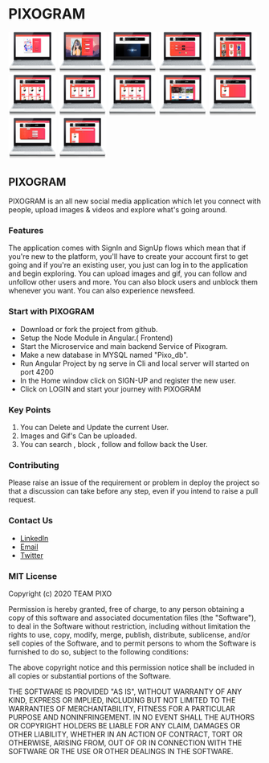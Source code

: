 # PIXOGRAM
<img src ="Snapshots/main.png" width= "19%" height ="50%"> <img src ="Snapshots/login.png" width= "19%" height ="50%"> <img src ="Snapshots/homepage.png" width= "19%" height ="50%"> <img src ="Snapshots/upload.png" width= "19%" height ="50%">
<img src ="Snapshots/mymedia.png" width= "19%" height ="50%"><br>
<img src ="Snapshots/alluser.png" width= "19%" height ="50%"> <img src ="Snapshots/followers.png" width= "19%" height ="50%"> <img src ="Snapshots/following.png" width= "19%" height ="50%"> <img src ="Snapshots/myaccount.png" width= "19%" height ="50%">
<img src ="Snapshots/blocked.png" width= "19%" height ="50%"><br>
<img src ="Snapshots/update.png" width= "19%" height ="50%"> <img src ="Snapshots/search.png" width= "19%" height ="50%"> 




## PIXOGRAM
PIXOGRAM is an all new social media application which let you connect with people, upload images & videos and explore what's going around.

### Features 
The application comes with SignIn and SignUp flows which mean that if you're new to the platform, you'll have to create your account first to get going and if you're an existing user, you just can log in to the application and begin exploring. You can upload images and gif, you can follow and unfollow other users and more. You can also block users and unblock them whenever you want. You can also experience newsfeed.


### Start with PIXOGRAM
- Download or fork the project from github.
- Setup the Node Module in Angular.( Frontend) 
- Start the Microservice and main backend Service of Pixogram.
- Make a new database in MYSQL named "Pixo_db".
- Run Angular Project by ng serve in Cli and local server will started on port 4200
- In the Home window click on SIGN-UP and register the new user.
- Click on LOGIN and start your journey with PIXOGRAM

### Key Points
1. You can Delete and Update the current User.
2. Images and Gif's Can be uploaded.
3. You can search , block , follow and follow back the User.



### Contributing
Please raise an issue of the requirement or problem in deploy the project so that a discussion can take before any step, even if you intend to raise a pull request.


### Contact Us
* [LinkedIn](https://in.linkedin.com/in/sharmaayush981) 
* [Email](test1email320@gmail.com)
* [Twitter](https://twitter.com/i_ayush_sharma)

### MIT License

Copyright (c) 2020 TEAM PIXO

Permission is hereby granted, free of charge, to any person obtaining a copy
of this software and associated documentation files (the "Software"), to deal
in the Software without restriction, including without limitation the rights
to use, copy, modify, merge, publish, distribute, sublicense, and/or sell
copies of the Software, and to permit persons to whom the Software is
furnished to do so, subject to the following conditions:

The above copyright notice and this permission notice shall be included in all
copies or substantial portions of the Software.

THE SOFTWARE IS PROVIDED "AS IS", WITHOUT WARRANTY OF ANY KIND, EXPRESS OR
IMPLIED, INCLUDING BUT NOT LIMITED TO THE WARRANTIES OF MERCHANTABILITY,
FITNESS FOR A PARTICULAR PURPOSE AND NONINFRINGEMENT. IN NO EVENT SHALL THE
AUTHORS OR COPYRIGHT HOLDERS BE LIABLE FOR ANY CLAIM, DAMAGES OR OTHER
LIABILITY, WHETHER IN AN ACTION OF CONTRACT, TORT OR OTHERWISE, ARISING FROM,
OUT OF OR IN CONNECTION WITH THE SOFTWARE OR THE USE OR OTHER DEALINGS IN THE
SOFTWARE.
